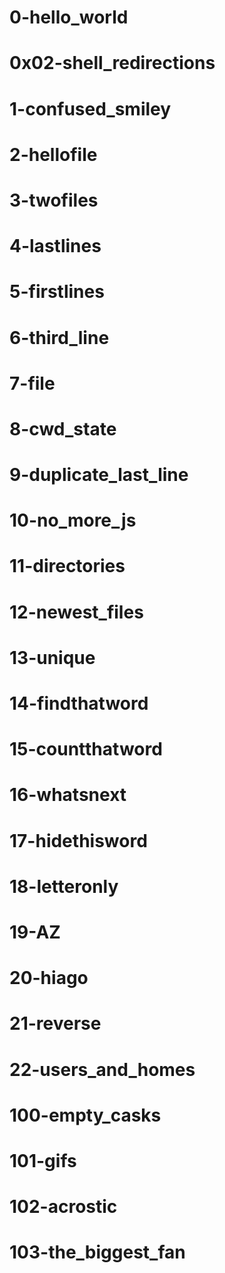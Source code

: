 # 0-hello_world
# 0x02-shell_redirections
# 1-confused_smiley
# 2-hellofile
# 3-twofiles
# 4-lastlines
# 5-firstlines
# 6-third_line
# 7-file
# 8-cwd_state
# 9-duplicate_last_line
# 10-no_more_js
# 11-directories
# 12-newest_files
# 13-unique
# 14-findthatword
# 15-countthatword
# 16-whatsnext
# 17-hidethisword
# 18-letteronly
# 19-AZ
# 20-hiago
# 21-reverse
# 22-users_and_homes
# 100-empty_casks
# 101-gifs
# 102-acrostic
# 103-the_biggest_fan
